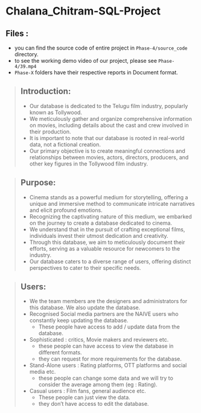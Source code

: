 # Chalana_Chitram-SQL-Project

## Files :
- you can find the source code of entire project in `Phase-4/source_code` directory.
- to see the working demo video of our project, please see `Phase-4/39.mp4`
- `Phase-X` folders have their respective reports in Document format.

> ## Introduction:
> - Our database is dedicated to the Telugu film industry, popularly known as Tollywood.
> - We meticulously gather and organize comprehensive information on movies, including details about the cast and crew involved in their production.
> - It is important to note that our database is rooted in real-world data, not a fictional creation.
> - Our primary objective is to create meaningful connections and relationships between movies, actors, directors, producers, and other key figures in the Tollywood film industry.

> ## Purpose:
> - Cinema stands as a powerful medium for storytelling, offering a unique and immersive method to communicate intricate narratives and elicit profound emotions.
> - Recognizing the captivating nature of this medium, we embarked on the journey to create a database dedicated to cinema.
> - We understand that in the pursuit of crafting exceptional films, individuals invest their utmost dedication and creativity.
> - Through this database, we aim to meticulously document their efforts, serving as a valuable resource for newcomers to the industry.
> - Our database caters to a diverse range of users, offering distinct perspectives to cater to their specific needs.

> ## Users:
> - We the team members are the designers and administrators for this database. We also update the database.
> - Recognised Social media partners are the NAIVE users who constantly keep updating the database.
>   - These people have access to add / update data from the database.
> - Sophisticated : critics, Movie makers and reviewers etc.
>   - these people can have access to view the database in different formats.
>   - they can request for more requirements for the database.
> - Stand-Alone users : Rating platforms, OTT platforms and social media etc.
>   - these people can change some data and we will try to consider the average among them (eg : Rating).
> - Casual users : Film fans, general audience etc.
>   - These people can just view the data.
>   - they don’t have access to edit the database.
